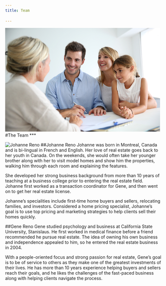 ```yaml
---
title: Team

---
```



<div class="image-parallax" style="color:#ffffff; background-image: url('user/themes/imgs/white-bg.jpg')">
    <div class="slide-content light">
        <div class="align-center">
            <div class="top-logo">
                <img src="user/themes/imgs/team2.jpg" alt="logo">
            </div>
        </div>
    </div>
</div>
#The Team
***

![Johanne Reno]()
##Johanne Reno
Johanne was born in Montreal, Canada and is bi-lingual in French and English. Her love of real estate goes back to her youth in Canada. On the weekends, she would often take her younger brother along with her to visit model homes and show him the properties, walking him through each room and explaining the features.

She developed her strong business background from more than 10 years of teaching at a business college prior to entering the real estate field. Johanne first worked as a transaction coordinator for Gene, and then went on to get her real estate license.

Johanne’s specialities include first-time home buyers and sellers, relocating families, and investors. Considered a home pricing specialist, Johanne’s goal is to use top pricing and marketing strategies to help clients sell their homes quickly.

##Gene Reno
Gene studied psychology and business at California State University, Stanislaus. He first worked in medical finance before a friend recommended he pursue real estate. The idea of owning his own business and independence appealed to him, so he entered the real estate business in 2004.

With a people-oriented focus and strong passion for real estate, Gene’s goal is to be of service to others as they make one of the greatest investments of their lives. He has more than 10 years experience helping buyers and sellers reach their goals, and he likes the challenges of the fast-paced business along with helping clients navigate the process.
